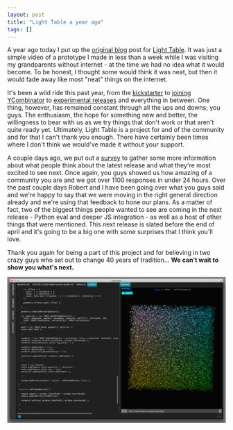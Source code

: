```yaml
---
layout: post
title: "Light Table a year ago"
tags: []
---
```


A year ago today I put up the [original blog][orig] post for [Light Table][lt]. It was just a simple video of a prototype I made in less than a week while I was visiting my grandparents without internet - at the time we had no idea what it would become. To be honest, I thought some would think it was neat, but then it would fade away like most "neat" things on the internet.

It's been a wild ride this past year, from the [kickstarter][ks] to [joining YCombinator][yc] to [experimental releases][exp] and everything in between. One thing, however, has remained constant through all the ups and downs; you guys. The enthusiasm, the hope for something new and better, the willingness to bear with us as we try things that don't work or that aren't quite ready yet. Ultimately, Light Table is a project for and of the community and for that I can't thank you enough. There have certainly been times where I don't think we would've made it without your support.

A couple days ago, we put out a [survey][survey] to gather some more information about what people think about the latest release and what they're most excited to see next. Once again, you guys showed us how amazing of a community you are and we got over 1100 responses in under 24 hours. Over the past couple days Robert and I have been going over what you guys said and we're happy to say that we were moving in the right general direction already and we're using that feedback to hone our plans. As a matter of fact, two of the biggest things people wanted to see are coming in the next release - Python eval and deeper JS integration - as well as a host of other things that were mentioned. This next release is slated before the end of april and it's going to be a big one with some surprises that I think you'll love.

Thank you again for being a part of this project and for believing in two crazy guys who set out to change 40 years of tradition... **We can't wait to show you what's next.**

![Light Table 0.4.0 Teaser](/images/040/teaser.png)

[lt]: http://www.lighttable.com/
[orig]: http://www.chris-granger.com/2012/04/12/light-table---a-new-ide-concept/
[ks]: http://www.kickstarter.com/projects/306316578/light-table
[yc]: http://www.chris-granger.com/2012/05/17/light-table-is-in-yc/
[exp]: http://www.chris-granger.com/2013/01/24/the-ide-as-data/
[survey]: https://docs.google.com/forms/d/1BVWA744iCQOHWD2m-lGHHinf37RTY-EfQy3Jjvh1s6s/viewform